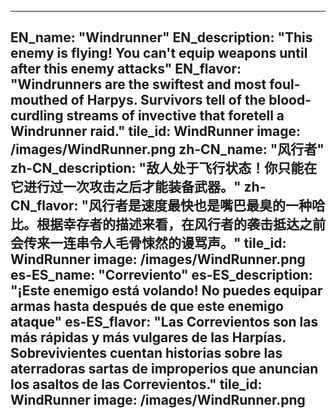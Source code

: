 ---

EN_name: "Windrunner"
EN_description: "This enemy is flying!  You can't equip weapons until after this enemy attacks"
EN_flavor: "Windrunners are the swiftest and most foul-mouthed of Harpys. Survivors tell of the blood-curdling streams of invective that foretell a Windrunner raid."
tile_id: WindRunner
image: /images/WindRunner.png
zh-CN_name: "风行者"
zh-CN_description: "敌人处于飞行状态！你只能在它进行过一次攻击之后才能装备武器。"
zh-CN_flavor: "风行者是速度最快也是嘴巴最臭的一种哈比。根据幸存者的描述来看，在风行者的袭击抵达之前会传来一连串令人毛骨悚然的谩骂声。"
tile_id: WindRunner
image: /images/WindRunner.png
es-ES_name: "Correviento"
es-ES_description: "¡Este enemigo está volando! No puedes equipar armas hasta después de que este enemigo ataque"
es-ES_flavor: "Las Correvientos son las más rápidas y más vulgares de las Harpías. Sobrevivientes cuentan historias sobre las aterradoras sartas de improperios que anuncian los asaltos de las Correvientos."
tile_id: WindRunner
image: /images/WindRunner.png
---